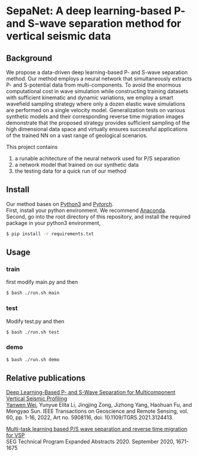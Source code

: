 # SepaNet: A deep learning-based P- and S-wave separation method for vertical seismic data

## Background
We propose a data-driven deep learning-based P- and S-wave separation method. Our method employs a neural network that simultaneously extracts P- and S-potential data from multi-components. To avoid the enormous computational cost in wave simulation while constructing training datasets with sufficient kinematic and dynamic variations, we employ a smart wavefield sampling strategy where only a dozen elastic wave simulations are performed on a single velocity model. Generalization tests on various synthetic models and their corresponding reverse time migration images demonstrate that the proposed strategy provides sufficient sampling of the high dimensional data space and virtually ensures successful applications of the trained NN on a vast range of geological scenarios.

This project contains 
1. a runable achitecture of the neural network used for P/S separation
2. a network model that trained on our synthetic data
3. the testing data for a quick run of our method

## Install

Our method bases on [Python3](https://www.python.org/downloads/) and [Pytorch](https://pytorch.org). <br>
First, install your python environment. We recommend [Anaconda](https://www.anaconda.com/).<br>
Second, go into the root directory of this repository, and install the required package in your python3 environment, 

```sh
$ pip install -r requirements.txt
```

## Usage

### train 
first modify main.py and then 

```sh
$ bash ./run.sh main 
```

### test
Modify test.py and then 

```sh
$ bash ./run.sh test 
```
### demo

```sh
$ bash ./run.sh demo
```

## Relative publications

[Deep Learning-Based P- and S-Wave Separation for Multicomponent Vertical Seismic Profiling](https://doi.org/10.1109/TGRS.2021.3124413)<br>
[Yanwen Wei](https://scholar.google.com/citations?hl=en&user=il-IuekAAAAJ&view_op=list_works&sortby=pubdate), Yunyue Elita Li, Jingjing Zong, Jizhong Yang, Haohuan Fu, and Mengyao Sun. 
IEEE Transactions on Geoscience and Remote Sensing, vol. 60, pp. 1-16, 2022, Art no. 5908116, doi: 10.1109/TGRS.2021.3124413.

[Multi-task learning based P/S wave separation and reverse time migration for VSP](https://doi.org/10.1190/segam2020-3426539.1)<br>
SEG Technical Program Expanded Abstracts 2020. September 2020, 1671-1675

